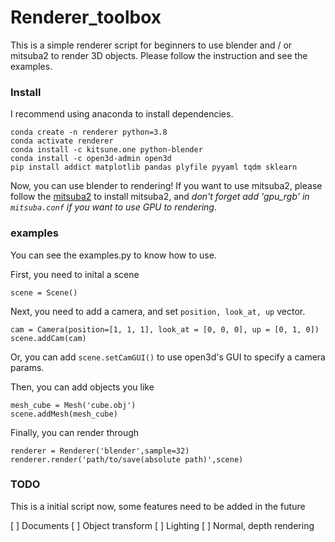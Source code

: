 # Renderer_toolbox

This is a simple renderer script for beginners to use blender and / or mitsuba2 to render 3D objects. Please follow the instruction and see the examples.


### Install
I recommend using anaconda to install dependencies.

    conda create -n renderer python=3.8
    conda activate renderer
    conda install -c kitsune.one python-blender
    conda install -c open3d-admin open3d
    pip install addict matplotlib pandas plyfile pyyaml tqdm sklearn

Now, you can use blender to rendering! If you want to use mitsuba2, please follow the [mitsuba2](https://mitsuba2.readthedocs.io/en/latest/) to install mitsuba2, and *don't forget add 'gpu_rgb' in `mitsuba.conf` if you want to use GPU to rendering*.


### examples

You can see the examples.py to know how to use.

First, you need to inital a scene

`scene = Scene()`

Next, you need to add a camera, and set `position, look_at, up` vector.

    cam = Camera(position=[1, 1, 1], look_at = [0, 0, 0], up = [0, 1, 0])
    scene.addCam(cam)

Or, you can add `scene.setCamGUI()` to use open3d's GUI to specify a camera params.

Then, you can add objects you like

    mesh_cube = Mesh('cube.obj')
    scene.addMesh(mesh_cube)

Finally, you can render through

    renderer = Renderer('blender',sample=32)
    renderer.render('path/to/save(absolute path)',scene)

### TODO

This is a initial script now, some features need to be added in the future

[ ] Documents
[ ] Object transform
[ ] Lighting
[ ] Normal, depth rendering
